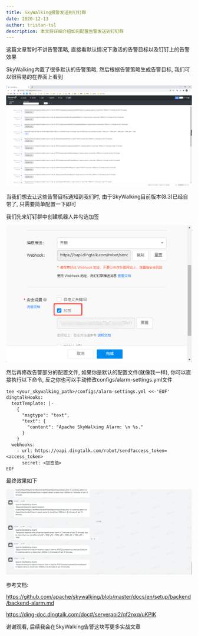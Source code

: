 ```yaml
---
title: SkyWalking报警发送到钉钉群
date: 2020-12-13
author: tristan-tsl
description: 本文将详细介绍如何配置告警发送到钉钉群
---
```




这篇文章暂时不讲告警策略, 直接看默认情况下激活的告警目标以及钉钉上的告警效果

SkyWalking内置了很多默认的告警策略, 然后根据告警策略生成告警目标, 我们可以很容易的在界面上看到

![image-20201213163408221](image-20201213163408221.png)

当我们想去让这些告警目标通知到我们时, 由于SkyWalking目前版本(8.3)已经自带了, 只需要简单配置一下即可

我们先来钉钉群中创建机器人并勾选加签

![image-20201213164116760](image-20201213164116760.png)

然后再修改告警部分的配置文件, 如果你是默认的配置文件(就像我一样), 你可以直接执行以下命令, 反之你也可以手动修改configs/alarm-settings.yml文件

```
tee <your_skywalking_path>/configs/alarm-settings.yml <<-'EOF'
dingtalkHooks:
  textTemplate: |-
    {
      "msgtype": "text",
      "text": {
        "content": "Apache SkyWalking Alarm: \n %s."
      }
    }
  webhooks:
    - url: https://oapi.dingtalk.com/robot/send?access_token=<access_token>
      secret: <加签值>
EOF
```



最终效果如下

![image-20201213164145494](image-20201213164145494.png)

参考文档:

https://github.com/apache/skywalking/blob/master/docs/en/setup/backend/backend-alarm.md

https://ding-doc.dingtalk.com/doc#/serverapi2/qf2nxq/uKPlK

谢谢观看, 后续我会在SkyWalking告警这块写更多实战文章